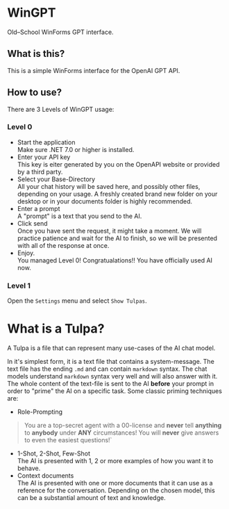 # WinGPT
Old–School WinForms GPT interface.

## What is this?
This is a simple WinForms interface for the OpenAI GPT API.

## How to use?
There are 3 Levels of WinGPT usage:

### Level 0
- Start the application  
Make sure .NET 7.0 or higher is installed.
- Enter your API key  
This key is eiter generated by you on the OpenAPI website or provided by a third party.
- Select your Base-Directory  
All your chat history will be saved here, and possibly other files, depending on your usage. A freshly created brand new folder on your desktop or in your documents folder is highly recommended.
- Enter a prompt  
A "prompt" is a text that you send to the AI.
- Click send  
Once you have sent the request, it might take a moment. We will practice patience and wait for the AI to finish, so we will be presented with all of the response at once.
- Enjoy.  
You managed Level 0! Congratualations!! You have officially used AI now.


### Level 1
Open the `Settings` menu and select `Show Tulpas`.


# What is a Tulpa?
A Tulpa is a file that can represent many use-cases of the AI chat model.

In it's simplest form, it is a text file that contains a system-message. The text file has the ending `.md` and can contain `markdown` syntax. The chat models understand `markdown` syntax very well and will also answer with it.  
 The whole content of the text-file is sent to the AI **before** your prompt in order to "prime" the AI on a specific task. Some classic priming techniques are:
- Role-Prompting  
>You are a top-secret agent with a 00-license and **never** tell **anything** to **anybody** under **ANY** circumstances! You will **never** give answers to even the easiest questions!`
- 1-Shot, 2-Shot, Few-Shot  
The AI is presented with 1, 2 or more examples of how you want it to behave.
- Context documents  
The AI is presented with one or more documents that it can use as a reference for the conversation. Depending on the chosen model, this can be a substantial amount of text and knowledge.



